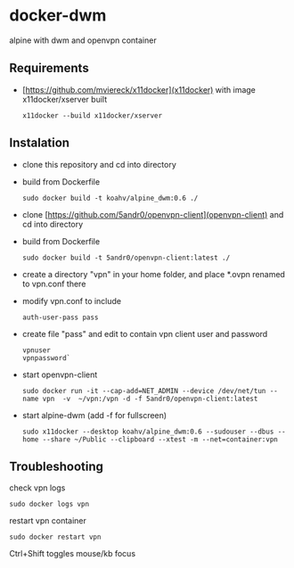 # docker-dwm

alpine with dwm and openvpn container

## Requirements

* [https://github.com/mviereck/x11docker](x11docker) with image x11docker/xserver built
   
   `x11docker --build x11docker/xserver`

## Instalation

* clone this repository and cd into directory
* build from Dockerfile

    `sudo docker build -t koahv/alpine_dwm:0.6 ./`

* clone [https://github.com/5andr0/openvpn-client](openvpn-client) and cd into directory
* build from Dockerfile
    
    `sudo docker build -t 5andr0/openvpn-client:latest ./`

* create a directory "vpn" in your home folder, and place *.ovpn renamed to vpn.conf there

* modify vpn.conf to include
    
    `auth-user-pass pass`

* create file "pass" and edit to contain vpn client user and password

    ```
    vpnuser
    vpnpassword`
    ```

* start openvpn-client
    
    `sudo docker run -it --cap-add=NET_ADMIN --device /dev/net/tun --name vpn  -v  ~/vpn:/vpn -d -f 5andr0/openvpn-client:latest`

* start alpine-dwm (add -f for fullscreen)
    
    `sudo x11docker --desktop koahv/alpine_dwm:0.6 --sudouser --dbus --home --share ~/Public --clipboard --xtest -m --net=container:vpn`

## Troubleshooting

check vpn logs

`sudo docker logs vpn`

restart vpn container

`sudo docker restart vpn`



Ctrl+Shift toggles mouse/kb focus
